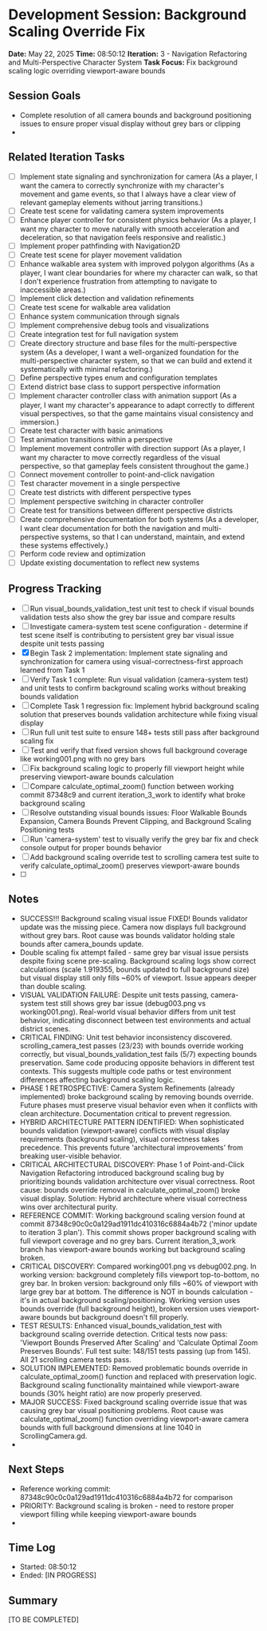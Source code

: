 # Development Session: Background Scaling Override Fix
**Date:** May 22, 2025
**Time:** 08:50:12
**Iteration:** 3 - Navigation Refactoring and Multi-Perspective Character System
**Task Focus:** Fix background scaling logic overriding viewport-aware bounds

## Session Goals
- Complete resolution of all camera bounds and background positioning issues to ensure proper visual display without grey bars or clipping
- 

## Related Iteration Tasks
- [ ] Implement state signaling and synchronization for camera (As a player, I want the camera to correctly synchronize with my character's movement and game events, so that I always have a clear view of relevant gameplay elements without jarring transitions.)
- [ ] Create test scene for validating camera system improvements
- [ ] Enhance player controller for consistent physics behavior (As a player, I want my character to move naturally with smooth acceleration and deceleration, so that navigation feels responsive and realistic.)
- [ ] Implement proper pathfinding with Navigation2D
- [ ] Create test scene for player movement validation
- [ ] Enhance walkable area system with improved polygon algorithms (As a player, I want clear boundaries for where my character can walk, so that I don't experience frustration from attempting to navigate to inaccessible areas.)
- [ ] Implement click detection and validation refinements
- [ ] Create test scene for walkable area validation
- [ ] Enhance system communication through signals
- [ ] Implement comprehensive debug tools and visualizations
- [ ] Create integration test for full navigation system
- [ ] Create directory structure and base files for the multi-perspective system (As a developer, I want a well-organized foundation for the multi-perspective character system, so that we can build and extend it systematically with minimal refactoring.)
- [ ] Define perspective types enum and configuration templates
- [ ] Extend district base class to support perspective information
- [ ] Implement character controller class with animation support (As a player, I want my character's appearance to adapt correctly to different visual perspectives, so that the game maintains visual consistency and immersion.)
- [ ] Create test character with basic animations
- [ ] Test animation transitions within a perspective
- [ ] Implement movement controller with direction support (As a player, I want my character to move correctly regardless of the visual perspective, so that gameplay feels consistent throughout the game.)
- [ ] Connect movement controller to point-and-click navigation
- [ ] Test character movement in a single perspective
- [ ] Create test districts with different perspective types
- [ ] Implement perspective switching in character controller
- [ ] Create test for transitions between different perspective districts
- [ ] Create comprehensive documentation for both systems (As a developer, I want clear documentation for both the navigation and multi-perspective systems, so that I can understand, maintain, and extend these systems effectively.)
- [ ] Perform code review and optimization
- [ ] Update existing documentation to reflect new systems

## Progress Tracking
- [ ] Run visual_bounds_validation_test unit test to check if visual bounds validation tests also show the grey bar issue and compare results
- [ ] Investigate camera-system test scene configuration - determine if test scene itself is contributing to persistent grey bar visual issue despite unit tests passing
- [x] Begin Task 2 implementation: Implement state signaling and synchronization for camera using visual-correctness-first approach learned from Task 1
- [ ] Verify Task 1 complete: Run visual validation (camera-system test) and unit tests to confirm background scaling works without breaking bounds validation
- [ ] Complete Task 1 regression fix: Implement hybrid background scaling solution that preserves bounds validation architecture while fixing visual display
- [ ] Run full unit test suite to ensure 148+ tests still pass after background scaling fix
- [ ] Test and verify that fixed version shows full background coverage like working001.png with no grey bars
- [ ] Fix background scaling logic to properly fill viewport height while preserving viewport-aware bounds calculation
- [ ] Compare calculate_optimal_zoom() function between working commit 87348c9 and current iteration_3_work to identify what broke background scaling
- [ ] Resolve outstanding visual bounds issues: Floor Walkable Bounds Expansion, Camera Bounds Prevent Clipping, and Background Scaling Positioning tests
- [ ] Run 'camera-system' test to visually verify the grey bar fix and check console output for proper bounds behavior
- [ ] Add background scaling override test to scrolling camera test suite to verify calculate_optimal_zoom() preserves viewport-aware bounds
- [ ] 

## Notes
- SUCCESS!!! Background scaling visual issue FIXED! Bounds validator update was the missing piece. Camera now displays full background without grey bars. Root cause was bounds validator holding stale bounds after camera_bounds update.
- Double scaling fix attempt failed - same grey bar visual issue persists despite fixing scene pre-scaling. Background scaling logs show correct calculations (scale 1.919355, bounds updated to full background size) but visual display still only fills ~60% of viewport. Issue appears deeper than double scaling.
- VISUAL VALIDATION FAILURE: Despite unit tests passing, camera-system test still shows grey bar issue (debug003.png vs working001.png). Real-world visual behavior differs from unit test behavior, indicating disconnect between test environments and actual district scenes.
- CRITICAL FINDING: Unit test behavior inconsistency discovered. scrolling_camera_test passes (23/23) with bounds override working correctly, but visual_bounds_validation_test fails (5/7) expecting bounds preservation. Same code producing opposite behaviors in different test contexts. This suggests multiple code paths or test environment differences affecting background scaling logic.
- PHASE 1 RETROSPECTIVE: Camera System Refinements (already implemented) broke background scaling by removing bounds override. Future phases must preserve visual behavior even when it conflicts with clean architecture. Documentation critical to prevent regression.
- HYBRID ARCHITECTURE PATTERN IDENTIFIED: When sophisticated bounds validation (viewport-aware) conflicts with visual display requirements (background scaling), visual correctness takes precedence. This prevents future 'architectural improvements' from breaking user-visible behavior.
- CRITICAL ARCHITECTURAL DISCOVERY: Phase 1 of Point-and-Click Navigation Refactoring introduced background scaling bug by prioritizing bounds validation architecture over visual correctness. Root cause: bounds override removal in calculate_optimal_zoom() broke visual display. Solution: Hybrid architecture where visual correctness wins over architectural purity.
- REFERENCE COMMIT: Working background scaling version found at commit 87348c90c0c0a129ad1911dc410316c6884a4b72 ('minor update to iteration 3 plan'). This commit shows proper background scaling with full viewport coverage and no grey bars. Current iteration_3_work branch has viewport-aware bounds working but background scaling broken.
- CRITICAL DISCOVERY: Compared working001.png vs debug002.png. In working version: background completely fills viewport top-to-bottom, no grey bar. In broken version: background only fills ~60% of viewport with large grey bar at bottom. The difference is NOT in bounds calculation - it's in actual background scaling/positioning. Working version uses bounds override (full background height), broken version uses viewport-aware bounds but background doesn't fill properly.
- TEST RESULTS: Enhanced visual_bounds_validation_test with background scaling override detection. Critical tests now pass: 'Viewport Bounds Preserved After Scaling' and 'Calculate Optimal Zoom Preserves Bounds'. Full test suite: 148/151 tests passing (up from 145). All 21 scrolling camera tests pass.
- SOLUTION IMPLEMENTED: Removed problematic bounds override in calculate_optimal_zoom() function and replaced with preservation logic. Background scaling functionality maintained while viewport-aware bounds (30% height ratio) are now properly preserved.
- MAJOR SUCCESS: Fixed background scaling override issue that was causing grey bar visual positioning problems. Root cause was calculate_optimal_zoom() function overriding viewport-aware camera bounds with full background dimensions at line 1040 in ScrollingCamera.gd.
- 

## Next Steps
- Reference working commit: 87348c90c0c0a129ad1911dc410316c6884a4b72 for comparison
- PRIORITY: Background scaling is broken - need to restore proper viewport filling while keeping viewport-aware bounds
- 

## Time Log
- Started: 08:50:12
- Ended: [IN PROGRESS]

## Summary
[TO BE COMPLETED]
